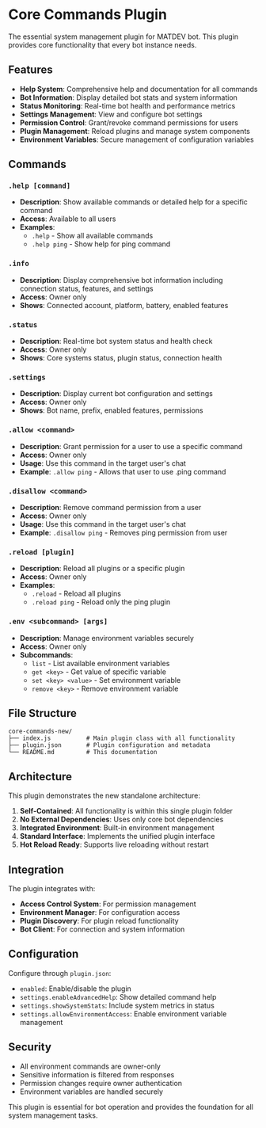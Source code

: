 # Core Commands Plugin

The essential system management plugin for MATDEV bot. This plugin provides core functionality that every bot instance needs.

## Features

- **Help System**: Comprehensive help and documentation for all commands
- **Bot Information**: Display detailed bot stats and system information  
- **Status Monitoring**: Real-time bot health and performance metrics
- **Settings Management**: View and configure bot settings
- **Permission Control**: Grant/revoke command permissions for users
- **Plugin Management**: Reload plugins and manage system components
- **Environment Variables**: Secure management of configuration variables

## Commands

### `.help [command]`
- **Description**: Show available commands or detailed help for a specific command
- **Access**: Available to all users
- **Examples**:
  - `.help` - Show all available commands
  - `.help ping` - Show help for ping command

### `.info`
- **Description**: Display comprehensive bot information including connection status, features, and settings
- **Access**: Owner only
- **Shows**: Connected account, platform, battery, enabled features

### `.status`
- **Description**: Real-time bot system status and health check
- **Access**: Owner only  
- **Shows**: Core systems status, plugin status, connection health

### `.settings`
- **Description**: Display current bot configuration and settings
- **Access**: Owner only
- **Shows**: Bot name, prefix, enabled features, permissions

### `.allow <command>`
- **Description**: Grant permission for a user to use a specific command
- **Access**: Owner only
- **Usage**: Use this command in the target user's chat
- **Example**: `.allow ping` - Allows that user to use .ping command

### `.disallow <command>`
- **Description**: Remove command permission from a user
- **Access**: Owner only
- **Usage**: Use this command in the target user's chat
- **Example**: `.disallow ping` - Removes ping permission from user

### `.reload [plugin]`
- **Description**: Reload all plugins or a specific plugin
- **Access**: Owner only
- **Examples**:
  - `.reload` - Reload all plugins
  - `.reload ping` - Reload only the ping plugin

### `.env <subcommand> [args]`
- **Description**: Manage environment variables securely
- **Access**: Owner only
- **Subcommands**:
  - `list` - List available environment variables
  - `get <key>` - Get value of specific variable
  - `set <key> <value>` - Set environment variable
  - `remove <key>` - Remove environment variable

## File Structure

```
core-commands-new/
├── index.js          # Main plugin class with all functionality
├── plugin.json       # Plugin configuration and metadata
└── README.md         # This documentation
```

## Architecture

This plugin demonstrates the new standalone architecture:

1. **Self-Contained**: All functionality is within this single plugin folder
2. **No External Dependencies**: Uses only core bot dependencies
3. **Integrated Environment**: Built-in environment management
4. **Standard Interface**: Implements the unified plugin interface
5. **Hot Reload Ready**: Supports live reloading without restart

## Integration

The plugin integrates with:
- **Access Control System**: For permission management
- **Environment Manager**: For configuration access
- **Plugin Discovery**: For plugin reload functionality
- **Bot Client**: For connection and system information

## Configuration

Configure through `plugin.json`:
- `enabled`: Enable/disable the plugin
- `settings.enableAdvancedHelp`: Show detailed command help
- `settings.showSystemStats`: Include system metrics in status
- `settings.allowEnvironmentAccess`: Enable environment variable management

## Security

- All environment commands are owner-only
- Sensitive information is filtered from responses
- Permission changes require owner authentication
- Environment variables are handled securely

This plugin is essential for bot operation and provides the foundation for all system management tasks.